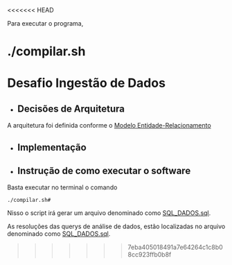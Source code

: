<<<<<<< HEAD

Para executar o programa,

./compilar.sh
=======
# Desafio Ingestão de Dados

- ## Decisões de Arquitetura
A arquitetura foi definida conforme o [Modelo Entidade-Relacionamento](https://github.com/BrunoMalosti/IngestaoDados2rp/blob/master/Modelagem.pdf)


- ## Implementação 


- ## Instrução de como executar o software

Basta executar no terminal o comando

```./compilar.sh#```

Nisso o script irá gerar um arquivo denominado como [SQL_DADOS.sql](https://github.com/BrunoMalosti/IngestaoDados2rp/blob/master/SQL_DADOS.sql).

As resoluções das querys de análise de dados, estão localizadas no arquivo denominado como [SQL_DADOS.sql](https://github.com/BrunoMalosti/IngestaoDados2rp/blob/master/SQL%20QUERYS.sql).
>>>>>>> 7eba405018491a7e64264c1c8b08cc923ffb0b8f
